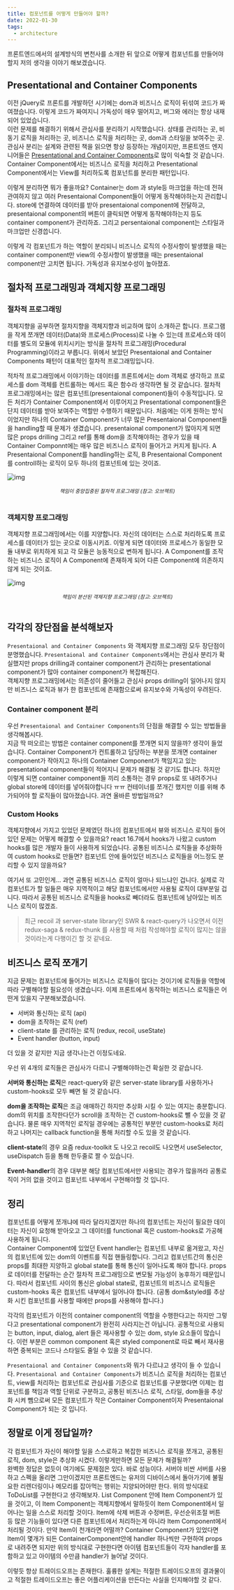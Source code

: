 ```yaml
---
title: 컴포넌트를 어떻게 만들어야 할까?
date: 2022-01-30
tags:
  - architecture
---
```


프론트엔드에서의 설계방식의 변천사를 소개한 뒤 앞으로 어떻게 컴포넌트를 만들어야 할지 저의 생각을 이야기 해보겠습니다.

<!--truncate-->

## Presentational and Container Components

이전 jQuery로 프론트를 개발하던 시기에는 dom과 비즈니스 로직이 뒤섞여 코드가 짜여졌습니다. 이렇게 코드가 짜여지니 가독성이 매우 떨어지고, 버그와 에러는 항상 내재되어 있었습니다.  
이런 문제를 해결하기 위해서 관심사를 분리하기 시작했습니다. 상태를 관리하는 곳, 비동기 로직을 처리하는 곳, 비즈니스 로직을 처리하는 곳, dom과 스타일을 보여주는 곳.  
관심사 분리는 설계와 관련된 책을 읽으면 항상 등장하는 개념이지만, 프론트엔드 엔지니어들은 [Presentational and Container Components](https://medium.com/@dan_abramov/smart-and-dumb-components-7ca2f9a7c7d0)로 많이 익숙할 것 같습니다.
Container Component에서는 비즈니스 로직을 처리하고 Presentational Component에서는 View를 처리하도록 컴포넌트를 분리한 패턴입니다.

이렇게 분리하면 뭐가 좋을까요? Container는 dom 과 style등 마크업을 하는데 전혀 관여하지 않고 여러 Presentaional Component들이 어떻게 동작해야하는지 관리합니다. store에 연결하여 데이터를 받아 presentaional component에 전달하고, presentaional component의 버튼이 클릭되면 어떻게 동작해야하는지 등도 container component가 관리하죠. 그리고 persentaional component는 스타일과 마크업만 신경씁니다.

이렇게 각 컴포넌트가 하는 역할이 분리되니 비즈니스 로직의 수정사항이 발생했을 때는 container component만 view의 수정사항이 발생했을 때는 presentaional component만 고치면 됩니다. 가독성과 유지보수성이 높아졌죠.

## 절차적 프로그래밍과 객체지향 프로그래밍

### 절차적 프로그래밍

객체지향을 공부하면 절차지향을 객체지향과 비교하며 많이 소개하곤 합니다. 프로그램을 작게 쪼개면 데이터(Data)와 프로세스(Process)로 나눌 수 있는데 프로세스와 데이터를 별도의 모듈에 위치시키는 방식을 절차적 프로그래밍(Procedural Programming)이라고 부릅니다. 위에서 보았던 Presentaional and Container Components 패턴이 대표적인 절차적 프로그래밍입니다.

적차적 프로그래밍에서 이야기하는 데이터를 프론트에서는 dom 객체로 생각하고 프로세스를 dom 객체를 컨트롤하는 메서드 혹은 함수라 생각하면 될 것 같습니다. 절차적 프로그래밍에서는 많은 컴포넌트(presentaional component)들이 수동적입니다. 모든 처리가 Container Component에서 이루어지고 Presentational component들은 단지 데이터를 받아 보여주는 역할만 수행하기 때문입니다. 처음에는 이게 원하는 방식이었지만 하나의 Container Component가 너무 많은 Presentaional Component들을 handling할 때 문제가 생겼습니다. presentaional component가 많아지게 되면 많은 props drilling 그리고 ref를 통해 dom을 조작해야하는 경우가 있을 때 Container Componnt에는 매우 많은 비즈니스 로직이 들어가고 커지게 됩니다. A Presentaional Component를 handling하는 로직, B Presentaional Component를 controll하는 로직이 모두 하나의 컴포넌트에 있는 것이죠.

![img](./images/절차적-프로그래밍.jpeg)

<center><small><em>책임이 중앙집중된 절차적 프로그래밍 (참고: 오브젝트)</em></small></center>
<br/>

### 객체지향 프로그래밍

객체지향 프로그래밍에서는 이를 지양합니다. 자신의 데이터는 스스로 처리하도록 프로세스를 데이터가 있는 곳으로 이동시키죠. 이렇게 되면 데이터와 프로세스가 동일한 모듈 내부로 위치하게 되고 각 모듈은 능동적으로 변하게 됩니다. A Component를 조작하는 비즈니스 로직이 A Component에 존재하게 되어 다른 Component에 의존하지 않게 되는 것이죠.

![img](./images/객체지향-프로그래밍.jpeg)

<center><small><em>책임이 분산된 객체지향 프로그래밍 (참고: 오브젝트)</em></small></center>
<br/>

## 각각의 장단점을 분석해보자

`Presentaional and Container Components` 와 객체지향 프로그래밍 모두 장단점이 분명했습니다.
`Presentaional and Container Components`에서는 관심사 분리가 확실했지만 props drilling과 container component가 관리하는 presentational component가 많아 container component가 복잡해진다.  
객체지향 프로그래밍에서는 의존성이 줄어들고 관심사 props drilling이 일어나지 않지만 비즈니스 로직과 뷰가 한 컴포넌트에 존재함으로써 유지보수와 가독성이 우려된다.

### Container component 분리

우선 `Presentaional and Container Components`의 단점을 해결할 수 있는 방법들을 생각해봅시다.  
지금 딱 떠오르는 방법은 container component를 쪼개면 되지 않을까? 생각이 들었습니다. Container Component가 컨트롤하고 담당하는 부분을 쪼개면 container component가 작아지고 하나의 Container Component가 책임지고 있는 presentational component들이 적어지니 문제가 해결될 것 같기도 합니다. 하지만 이렇게 되면 container component들 끼리 소통하는 경우 props로 또 내려주거나 global store에 데이터를 넣어줘야합니다 ㅠㅠ 컨테이너를 쪼개긴 했지만 이를 위해 추가되어야 할 로직들이 많아졌습니다. 과연 올바른 방법일까요?

### Custom Hooks

객체지향에서 가지고 있었던 문제였던 하나의 컴포넌트에서 뷰와 비즈니스 로직이 들어있던 문제는 어떻게 해결할 수 있을까요? react 16.7에서 hooks가 나왔고 custom hooks를 많은 개발자 들이 사용하게 되었습니다. 공통된 비즈니스 로직들을 추상화하여 custom hooks로 만들면? 컴포넌트 안에 들어있던 비즈니스 로직들을 어느정도 분리할 수 있지 않을까요?

여기서 또 고민인게... 과연 공통된 비즈니스 로직이 얼마나 되느냐인 겁니다. 실제로 각 컴포넌트가 할 일들은 매우 지역적이고 해당 컴포넌트에서만 사용될 로직이 대부분일 겁니다. 따라서 공통된 비즈니스 로직들을 hooks로 빼더라도 컴포넌트에 남아있는 비즈니스 로직이 많겠죠.

> 최근 recoil 과 server-state library인 SWR & react-query가 나오면서 이전 redux-saga & redux-thunk 를 사용할 때 처럼 작성해야할 로직이 많지는 않을 것이라는게 다행이긴 할 것 같네요.

## 비즈니스 로직 쪼개기

지금 문제는 컴포넌트에 들어가는 비즈니스 로직들이 많다는 것이기에 로직들을 역할에 따라 구별해야할 필요성이 생겼습니다. 이제 프론트에서 동작하는 비즈니스 로직들은 어떤게 있을지 구분해보겠습니다.

- 서버와 통신하는 로직 (api)
- dom을 조작하는 로직 (ref)
- client-state 를 관리하는 로직 (redux, recoil, useState)
- Event handler (button, input)

더 있을 것 같지만 지금 생각나는건 이정도네요.

우선 위 4개의 로직들은 관심사가 다르니 구별해야하는건 확실한 것 같습니다.

**서버와 통신하는 로직**은 react-query와 같은 server-state library를 사용하거나 custom-hooks로 모두 빼면 될 것 같습니다.

**dom을 조작하는 로직**은 조금 애매하긴 하지만 추상화 시킬 수 있는 여지는 충분합니다. dom의 위치를 조작한다던가 scroll을 조작하는 건 custom-hooks로 뺄 수 있을 것 같습니다. 물론 매우 지역적인 로직일 경우에는 공통적인 부분만 custom-hooks로 처리하고 나머지는 callback function을 통해 처리할 수도 있을 것 같습니다.

**client-state**의 경우 요즘 redux-toolkit 도 나오고 recoil도 나오면서 useSelector, useDispatch 등을 통해 한두줄로 짤 수 있습니다.

**Event-handler**의 경우 대부분 해당 컴포넌트에서만 사용되는 경우가 많을꺼라 공통로직이 거의 없을 것이고 컴포넌트 내부에서 구현해야할 것 입니다.

## 정리

컴포넌트를 어떻게 쪼개냐에 따라 달라지겠지만 하나의 컴포넌트는 자신이 필요한 데이터는 자신이 요청해 받아오고 그 데이터를 functional 혹은 custom-hooks로 가공해 사용하게 됩니다.  
Container Component에 있었던 Event handler는 컴포넌트 내부로 옮겨왔고, 자신의 컴포넌트에 있는 dom의 이벤트를 직접 핸들링합니다. 그리고 컴포넌트간의 통신은 props를 최대한 지양하고 global state를 통해 통신이 일어나도록 해야 합니다. props로 데이터를 전달하는 순간 절차적 프로그래밍으로 변모될 가능성이 농후하기 때문입니다. 따라서 컴포넌트 사이의 통신은 global state로, 컴포넌트의 비즈니스 로직들은 custom-hooks 혹은 컴포넌트 내부에서 일어나야 합니다. (공통 dom&styled를 추상화 시킨 컴포넌트를 사용할 때에만 props를 사용해야 합니다.)

각각의 컴포넌트가 이전의 container component의 역할을 수행한다고는 하지만 그렇다고 presentational component가 완전히 사라지는건 아닙니다. 공통적으로 사용되는 button, input, dialog, alert 들은 재사용할 수 있는 dom, style 요소들이 많습니다. 이런 부분은 common component 혹은 styled component로 따로 빼서 재사용하면 중복되는 코드나 스타일도 줄일 수 있을 것 같습니다.

`Presentaional and Container Components`와 뭐가 다르냐고 생각이 들 수 있습니다. `Presentaional and Container Components`가 비즈니스 로직을 처리하는 컴포넌트, view를 처리하는 컴포넌트로 관심사를 기준으로 컴포넌트를 구분했다면 이제는 컴포넌트를 책임과 역할 단위로 구분하고, 공통된 비즈니스 로직, 스타일, dom들을 추상화 시켜 뺌으로써 모든 컴포넌트가 작은 Container Component이자 Presentaional Component가 되는 것 입니다.

## 정말로 이게 정답일까?

각 컴포넌트가 자신이 해야할 일을 스스로하고 복잡한 비즈니스 로직을 쪼개고, 공통된 로직, dom, style은 추상화 시켰다. 이렇게만하면 모든 문제가 해결될까?  
완벽한 정답은 없듯이 여기에도 문제점은 있다. 바로 성능이다. 서버야 비싼 서버를 사용하고 스펙을 올리면 그만이겠지만 프론트엔드는 유저의 디바이스에서 돌아가기에 불필요한 리렌더링이나 메모리를 잡아먹는 행위는 지양되어야만 한다. 위의 방식대로 ToDoList를 구현한다고 생각해보자. List Component 안에 Item Component가 있을 것이고, 이 Item Component는 객체지향에서 말하듯이 Item Component에서 일어나는 일을 스스로 처리할 것이다. Item에 삭제 버튼과 수정버튼, 우선순위조절 버튼 등 많은 기능들이 있다면 다른 컴포넌트에서 처리하는게 아니라 Item Component에서 처리될 것이다. 만약 Item이 천개라면 어떨까? Container Component가 있었다면 Item이 몇개가 되든 ContainerComponent안에 handler 하나씩만 구현하여 props로 내려주면 되지만 위의 방식대로 구현한다면 아이템 컴포넌트들이 각자 handler를 포함하고 있고 아이템의 수만큼 handler가 늘어날 것이다.

이렇듯 항상 트레이드오프는 존재한다. 훌륭한 설계는 적절한 트레이드오프의 결과물이고 적절한 트레이드오프는 좋은 어플리케이션을 만든다는 사실을 인지해야할 것 같다.
